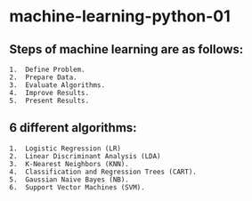 # machine-learning-python-01

## Steps of machine learning are as follows:

    1.  Define Problem.
    2.  Prepare Data.
    3.  Evaluate Algorithms.
    4.  Improve Results.
    5.  Present Results.
    
## 6 different algorithms:

    1.  Logistic Regression (LR)
    2.  Linear Discriminant Analysis (LDA)
    3.  K-Nearest Neighbors (KNN).
    4.  Classification and Regression Trees (CART).
    5.  Gaussian Naive Bayes (NB).
    6.  Support Vector Machines (SVM).
    
 
